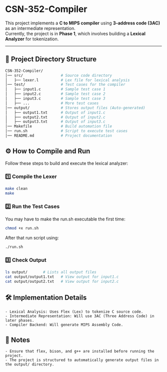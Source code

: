 # CSN-352-Compiler

This project implements a **C to MIPS compiler** using **3-address code (3AC)** as an intermediate representation.  
Currently, the project is in **Phase 1**, which involves building a **Lexical Analyzer** for tokenization.

---

## 📂 Project Directory Structure  
```bash
CSN-352-Compiler/
│── src/                 # Source code directory
│   ├── lexer.l          # Lex file for lexical analysis
│── test/                # Test cases for the compiler
│   ├── input1.c         # Sample test case 1
│   ├── input2.c         # Sample test case 2
│   ├── input3.c         # Sample test case 3
│   ├── ...              # More test cases
│── output/              # Stores output files (Auto-generated)
│   ├── output1.txt      # Output of input1.c
│   ├── output2.txt      # Output of input2.c
│   ├── output3.txt      # Output of input3.c
│── Makefile             # Build automation file
│── run.sh               # Script to execute test cases
│── README.md            # Project documentation

```
## ⚙️ How to Compile and Run  
Follow these steps to build and execute the lexical analyzer:

### 1️⃣ Compile the Lexer  
```bash
make clean
make
```
### 2️⃣ Run the Test Cases
You may have to make the run.sh executable the first time:
```bash
chmod +x run.sh
```
After that run script using:
```bash
./run.sh
```
### 3️⃣ Check Output
```bash
ls output/       # Lists all output files
cat output/output1.txt   # View output for input1.c
cat output/output2.txt   # View output for input2.c
```
## 🛠️ Implementation Details

    - Lexical Analysis: Uses Flex (Lex) to tokenize C source code.
    - Intermediate Representation: Will use 3AC (Three Address Code) in later phases.
    - Compiler Backend: Will generate MIPS Assembly Code.
## 📌 Notes

    - Ensure that flex, bison, and g++ are installed before running the project.
    - The project is structured to automatically generate output files in the output/ directory.